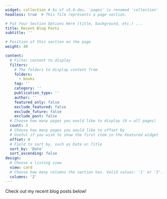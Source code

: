 ```yaml
---
widget: collection # As of v5.8-dev, 'pages' is renamed 'collection'
headless: true  # This file represents a page section.

# Put Your Section Options Here (title, background, etc.) ...
title: Recent Blog Posts
subtitle: ''

# Position of this section on the page
weight: 40

content:
  # Filter content to display
  filters:
    # The folders to display content from
    folders:
      - books
    tag: ''
    category: ''
    publication_type: ''
    author: ''
    featured_only: false
    exclude_featured: false
    exclude_future: false
    exclude_past: false
  # Choose how many pages you would like to display (0 = all pages)
  count: 3
  # Choose how many pages you would like to offset by
  # Useful if you wish to show the first item in the Featured widget
  offset: 0
  # Field to sort by, such as Date or Title
  sort_by: 'Date'
  sort_ascending: false
design:
  # Choose a listing view
  view: card
  # Choose how many columns the section has. Valid values: '1' or '2'.
  columns: '2'
---
```


Check out my recent blog posts below!
